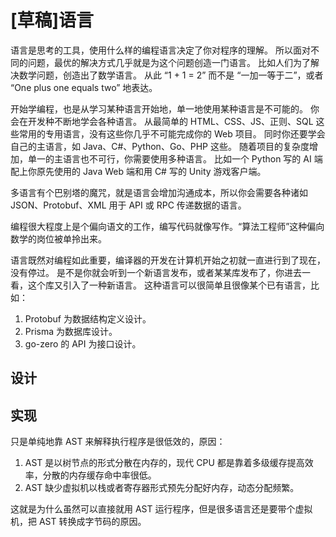 # [草稿]语言

语言是思考的工具，使用什么样的编程语言决定了你对程序的理解。
所以面对不同的问题，最优的解决方式几乎就是为这个问题创造一门语言。
比如人们为了解决数学问题，创造出了数学语言。
从此 “1 + 1 = 2” 而不是 “一加一等于二”，或者 “One plus one equals two” 地表达。

开始学编程，也是从学习某种语言开始地，单一地使用某种语言是不可能的。
你会在开发种不断地学会各种语言。
从最简单的 HTML、CSS、JS、正则、SQL 这些常用的专用语言，没有这些你几乎不可能完成你的 Web 项目。
同时你还要学会自己的主语言，如 Java、C#、Python、Go、PHP 这些。
随着项目的复杂度增加，单一的主语言也不可行，你需要使用多种语言。
比如一个 Python 写的 AI 端配上你原先使用的 Java Web 端和用 C# 写的 Unity 游戏客户端。

多语言有个巴别塔的魔咒，就是语言会增加沟通成本，所以你会需要各种诸如 JSON、Protobuf、XML 用于 API 或 RPC 传递数据的语言。

编程很大程度上是个偏向语文的工作，编写代码就像写作。“算法工程师”这种偏向数学的岗位被单拎出来。

语言既然对编程如此重要，编译器的开发在计算机开始之初就一直进行到了现在，没有停过。
是不是你就会听到一个新语言发布，或者某某库发布了，你进去一看，这个库又引入了一种新语言。
这种语言可以很简单且很像某个已有语言，比如：

1. Protobuf 为数据结构定义设计。
2. Prisma 为数据库设计。
3. go-zero 的 API 为接口设计。

## 设计


## 实现

只是单纯地靠 AST 来解释执行程序是很低效的，原因：

1. AST 是以树节点的形式分散在内存的，现代 CPU 都是靠着多级缓存提高效率，分散的内存缓存命中率很低。
2. AST 缺少虚拟机以栈或者寄存器形式预先分配好内存，动态分配频繁。

这就是为什么虽然可以直接就用 AST 运行程序，但是很多语言还是要带个虚拟机，把 AST 转换成字节码的原因。

